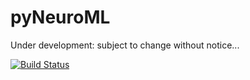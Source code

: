 pyNeuroML
=========

Under development: subject to change without notice...

[![Build Status](https://travis-ci.org/pgleeson/pyNeuroML.svg?branch=master)](https://travis-ci.org/pgleeson/pyNeuroML)
